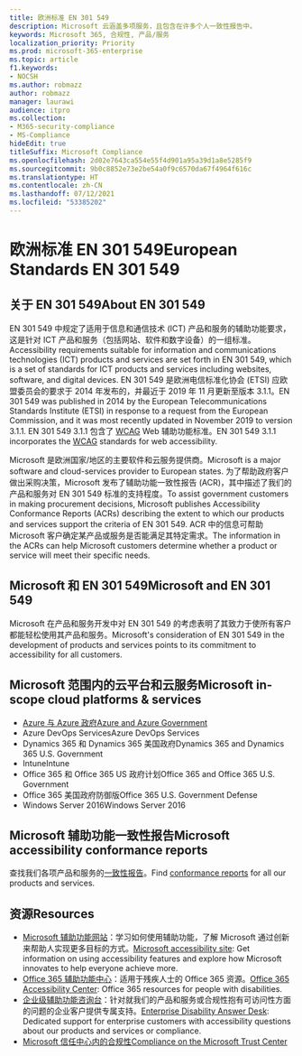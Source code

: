 ```yaml
---
title: 欧洲标准 EN 301 549
description: Microsoft 云涵盖多项服务，且包含在许多个人一致性报告中。
keywords: Microsoft 365, 合规性, 产品/服务
localization_priority: Priority
ms.prod: microsoft-365-enterprise
ms.topic: article
f1.keywords:
- NOCSH
ms.author: robmazz
author: robmazz
manager: laurawi
audience: itpro
ms.collection:
- M365-security-compliance
- MS-Compliance
hideEdit: true
titleSuffix: Microsoft Compliance
ms.openlocfilehash: 2d02e7643ca554e55f4d901a95a39d1a8e5285f9
ms.sourcegitcommit: 9b0c8852e73e2be54a0f9c6570da67f4964f616c
ms.translationtype: HT
ms.contentlocale: zh-CN
ms.lasthandoff: 07/12/2021
ms.locfileid: "53385202"
---
```

# <a name="european-standards-en-301-549"></a><span data-ttu-id="66da0-104">欧洲标准 EN 301 549</span><span class="sxs-lookup"><span data-stu-id="66da0-104">European Standards EN 301 549</span></span>

## <a name="about-en-301-549"></a><span data-ttu-id="66da0-105">关于 EN 301 549</span><span class="sxs-lookup"><span data-stu-id="66da0-105">About EN 301 549</span></span>

<span data-ttu-id="66da0-106">EN 301 549 中规定了适用于信息和通信技术 (ICT) 产品和服务的辅助功能要求，这是针对 ICT 产品和服务（包括网站、软件和数字设备）的一组标准。</span><span class="sxs-lookup"><span data-stu-id="66da0-106">Accessibility requirements suitable for information and communications technologies (ICT) products and services are set forth in EN 301 549, which is a set of standards for ICT products and services including websites, software, and digital devices.</span></span> <span data-ttu-id="66da0-107">EN 301 549 是欧洲电信标准化协会 (ETSI) 应欧盟委员会的要求于 2014 年发布的，并最近于 2019 年 11 月更新至版本 3.1.1。</span><span class="sxs-lookup"><span data-stu-id="66da0-107">EN 301 549 was published in 2014 by the European Telecommunications Standards Institute (ETSI) in response to a request from the European Commission, and it was most recently updated in November 2019 to version 3.1.1.</span></span> <span data-ttu-id="66da0-108">EN 301 549 3.1.1 包含了 [WCAG](offering-WCAG-2-1.md) Web 辅助功能标准。</span><span class="sxs-lookup"><span data-stu-id="66da0-108">EN 301 549 3.1.1 incorporates the [WCAG](offering-WCAG-2-1.md) standards for web accessibility.</span></span>

<span data-ttu-id="66da0-109">Microsoft 是欧洲国家/地区的主要软件和云服务提供商。</span><span class="sxs-lookup"><span data-stu-id="66da0-109">Microsoft is a major software and cloud-services provider to European states.</span></span> <span data-ttu-id="66da0-110">为了帮助政府客户做出采购决策，Microsoft 发布了辅助功能一致性报告 (ACR)，其中描述了我们的产品和服务对 EN 301 549 标准的支持程度。</span><span class="sxs-lookup"><span data-stu-id="66da0-110">To assist government customers in making procurement decisions, Microsoft publishes Accessibility Conformance Reports (ACRs) describing the extent to which our products and services support the criteria of EN 301 549.</span></span> <span data-ttu-id="66da0-111">ACR 中的信息可帮助 Microsoft 客户确定某产品或服务是否能满足其特定需求。</span><span class="sxs-lookup"><span data-stu-id="66da0-111">The information in the ACRs can help Microsoft customers determine whether a product or service will meet their specific needs.</span></span>

## <a name="microsoft-and-en-301-549"></a><span data-ttu-id="66da0-112">Microsoft 和 EN 301 549</span><span class="sxs-lookup"><span data-stu-id="66da0-112">Microsoft and EN 301 549</span></span>

<span data-ttu-id="66da0-113">Microsoft 在产品和服务开发中对 EN 301 549 的考虑表明了其致力于使所有客户都能轻松使用其产品和服务。</span><span class="sxs-lookup"><span data-stu-id="66da0-113">Microsoft's consideration of EN 301 549 in the development of products and services points to its commitment to accessibility for all customers.</span></span>

## <a name="microsoft-in-scope-cloud-platforms--services"></a><span data-ttu-id="66da0-114">Microsoft 范围内的云平台和云服务</span><span class="sxs-lookup"><span data-stu-id="66da0-114">Microsoft in-scope cloud platforms & services</span></span>

- [<span data-ttu-id="66da0-115">Azure 与 Azure 政府</span><span class="sxs-lookup"><span data-stu-id="66da0-115">Azure and Azure Government</span></span>](https://go.microsoft.com/fwlink/p/?linkid=2051569)
- <span data-ttu-id="66da0-116">Azure DevOps Services</span><span class="sxs-lookup"><span data-stu-id="66da0-116">Azure DevOps Services</span></span>
- <span data-ttu-id="66da0-117">Dynamics 365 和 Dynamics 365 美国政府</span><span class="sxs-lookup"><span data-stu-id="66da0-117">Dynamics 365 and Dynamics 365 U.S. Government</span></span>
- <span data-ttu-id="66da0-118">Intune</span><span class="sxs-lookup"><span data-stu-id="66da0-118">Intune</span></span>
- <span data-ttu-id="66da0-119">Office 365 和 Office 365 US 政府计划</span><span class="sxs-lookup"><span data-stu-id="66da0-119">Office 365 and Office 365 U.S. Government</span></span>
- <span data-ttu-id="66da0-120">Office 365 美国政府防御版</span><span class="sxs-lookup"><span data-stu-id="66da0-120">Office 365 U.S. Government Defense</span></span>
- <span data-ttu-id="66da0-121">Windows Server 2016</span><span class="sxs-lookup"><span data-stu-id="66da0-121">Windows Server 2016</span></span>

## <a name="microsoft-accessibility-conformance-reports"></a><span data-ttu-id="66da0-122">Microsoft 辅助功能一致性报告</span><span class="sxs-lookup"><span data-stu-id="66da0-122">Microsoft accessibility conformance reports</span></span>

<span data-ttu-id="66da0-123">查找我们各项产品和服务的[一致性报告](https://cloudblogs.microsoft.com/industry-blog/government/2018/09/11/accessibility-conformance-reports/)。</span><span class="sxs-lookup"><span data-stu-id="66da0-123">Find [conformance reports](https://cloudblogs.microsoft.com/industry-blog/government/2018/09/11/accessibility-conformance-reports/) for all our products and services.</span></span>

## <a name="resources"></a><span data-ttu-id="66da0-124">资源</span><span class="sxs-lookup"><span data-stu-id="66da0-124">Resources</span></span>

- <span data-ttu-id="66da0-125">[Microsoft 辅助功能网站](https://www.microsoft.com/accessibility)：学习如何使用辅助功能，了解 Microsoft 通过创新来帮助人实现更多目标的方式。</span><span class="sxs-lookup"><span data-stu-id="66da0-125">[Microsoft accessibility site](https://www.microsoft.com/accessibility): Get information on using accessibility features and explore how Microsoft innovates to help everyone achieve more.</span></span>
- <span data-ttu-id="66da0-126">[Office 365 辅助功能中心](https://go.microsoft.com/fwlink/p/?linkid=2051801)：适用于残疾人士的 Office 365 资源。</span><span class="sxs-lookup"><span data-stu-id="66da0-126">[Office 365 Accessibility Center](https://go.microsoft.com/fwlink/p/?linkid=2051801): Office 365 resources for people with disabilities.</span></span>
- <span data-ttu-id="66da0-127">[企业级辅助功能咨询台](https://go.microsoft.com/fwlink/p/?linkid=2050890)：针对就我们的产品和服务或合规性抱有可访问性方面的问题的企业客户提供专属支持。</span><span class="sxs-lookup"><span data-stu-id="66da0-127">[Enterprise Disability Answer Desk](https://go.microsoft.com/fwlink/p/?linkid=2050890): Dedicated support for enterprise customers with accessibility questions about our products and services or compliance.</span></span>
- [<span data-ttu-id="66da0-128">Microsoft 信任中心内的合规性</span><span class="sxs-lookup"><span data-stu-id="66da0-128">Compliance on the Microsoft Trust Center</span></span>](https://www.microsoft.com/trust-center/compliance/compliance-overview)

